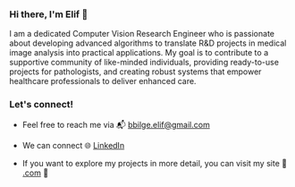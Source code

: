 ### Hi there, I'm Elif :slightly_smiling_face: 

I am a dedicated Computer Vision Research Engineer who is passionate about developing advanced algorithms to translate R&D projects in medical image analysis into practical applications. My goal is to contribute to a supportive community of like-minded individuals, providing ready-to-use projects for pathologists, and creating robust systems that empower healthcare professionals to deliver enhanced care.

### Let's connect!

- Feel free to reach me via :mailbox_with_mail: bbilge.elif@gmail.com

- We can connect 🌐 <a href="https://www.linkedin.com/in/elifbilge/">LinkedIn</a> 

- If you want to explore my projects in more detail, you can visit my site :dizzy: <a href="https://.com/">.com</a> :dizzy:
